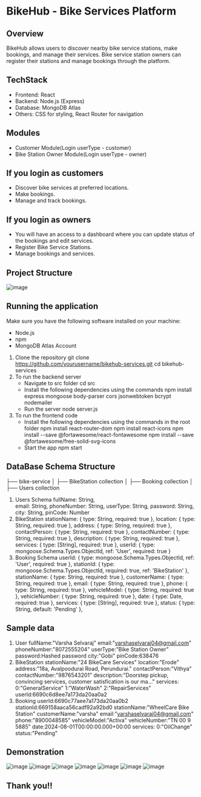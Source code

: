 # BikeHub - Bike Services Platform

## Overview
BikeHub allows users to discover nearby bike service stations, make bookings, and manage their services. Bike service station owners can register their stations and manage bookings through the platform.

## TechStack
- Frontend: React
- Backend: Node.js (Express)
- Database: MongoDB Atlas
- Others: CSS for styling, React Router for navigation

## Modules
- Customer Module(Login userType - customer)
- Bike Station Owner Module(Login userType - owner)
  
## If you login as customers
- Discover bike services at preferred locations.
- Make bookings.
- Manage and track bookings.

## If you login as owners
- You will have an access to a dashboard where you can update status of the bookings and edit services.
- Register Bike Service Stations.
- Manage bookings and services.

## Project Structure
![image](https://github.com/user-attachments/assets/74754134-fd0b-4c6a-a771-e4e5c09fb91f)

## Running the application
Make sure you have the following software installed on your machine:
- Node.js
- npm
- MongoDB Atlas Account
  
1. Clone the repository
  git clone https://github.com/yourusername/bikehub-services.git
  cd bikehub-services
2. To run the backend server
   - Navigate to src folder
     cd src
   - Install the following dependencies using the commands
     npm install express mongoose body-parser cors jsonwebtoken bcrypt nodemailer
   - Run the server
     node server.js
3. To run the frontend code
   - Install the following dependencies using the commands in the root folder
     npm install react-router-dom
     npm install react-icons
     npm install --save @fortawesome/react-fontawesome
     npm install --save @fortawesome/free-solid-svg-icons
   - Start the app
     npm start
     
## DataBase Schema Structure
├── bike-service
│ ├── BikeStation collection
│ ├── Booking collection
│ ├── Users collection

1. Users Schema
  fullName: String,         
  email: String,
  phoneNumber: String,
  userType: String,
  password: String,
  city: String,
  pinCode: Number
2. BikeStation
  stationName: { type: String, required: true },
  location: { type: String, required: true },
  address: { type: String, required: true },
  contactPerson: { type: String, required: true },
  contactNumber: { type: String, required: true },
  description: { type: String, required: true },
  services: { type: [String], required: true },
  userId: { type: mongoose.Schema.Types.ObjectId, ref: 'User', required: true }
3. Booking Schema
  userId: { type: mongoose.Schema.Types.ObjectId, ref: 'User', required: true },
  stationId: { type: mongoose.Schema.Types.ObjectId, required: true, ref: 'BikeStation' },
  stationName: { type: String, required: true },
  customerName: { type: String, required: true },
  email: { type: String, required: true },
  phone: { type: String, required: true },
  vehicleModel: { type: String, required: true },
  vehicleNumber: { type: String, required: true },
  date: { type: Date, required: true },
  services: { type: [String], required: true },
  status: { type: String, default: 'Pending' },

## Sample data
1. User
    fullName:"Varsha Selvaraj"
    email:"varshaselvaraj04@gmail.com"
    phoneNumber:"8072555204"
    userType:"Bike Station Owner"
    password:Hashed password
    city:"Gobi"
    pinCode:638476
2. BikeStation
    stationName:"24 BikeCare Services"
    location:"Erode"
    address:"18a, Avalpoodurai Road, Perundurai."
    contactPerson:"Vithya"
    contactNumber:"9876543201"
    description:"Doorstep pickup, convincing services, customer satisfication is our ma…"
    services:
      0:"GeneralService"
      1:"WaterWash"
      2:"RepairServices"
    userId:6690c6d8ee7a173da20aa0a2
3. Booking
    userId:6690c77aee7a173da20aa0b2
    stationId:669158aaca56cadf92a92bd0
    stationName:"WheelCare Bike Station"
    customerName:"varsha"
    email:"varshaselvaraj04@gmail.com"
    phone:"8900048585"
    vehicleModel:"Activa"
    vehicleNumber:"TN 00 9 5885"
    date:2024-08-01T00:00:00.000+00:00
    services:
      0:"OilChange"
    status:"Pending"
   
## Demonstration
![image](https://github.com/user-attachments/assets/0423573f-bc76-40a8-a400-f6c604086b04)
![image](https://github.com/user-attachments/assets/29887440-207b-463e-ae39-323822bdedae)
![image](https://github.com/user-attachments/assets/aceeb220-cb1e-4935-a71f-e2cfb8cdf815)
![image](https://github.com/user-attachments/assets/3a9be835-bc36-4776-afe1-7ff8807eab81)
![image](https://github.com/user-attachments/assets/d1f8b6f9-765b-4850-928e-5def155a151f)
![image](https://github.com/user-attachments/assets/28c8ce75-9e98-4d96-9256-37f437ad28ff)
![image](https://github.com/user-attachments/assets/8ee017ae-1eab-4c88-b398-16b158e2148f)

## Thank you!!


